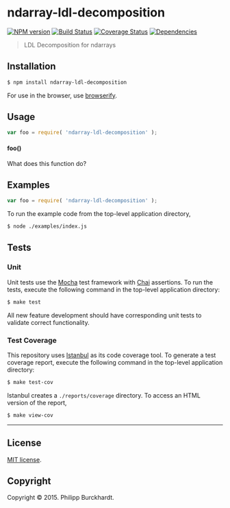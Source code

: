 ndarray-ldl-decomposition
===
[![NPM version][npm-image]][npm-url] [![Build Status][travis-image]][travis-url] [![Coverage Status][coveralls-image]][coveralls-url] [![Dependencies][dependencies-image]][dependencies-url]

> LDL Decomposition for ndarrays


## Installation

``` bash
$ npm install ndarray-ldl-decomposition
```

For use in the browser, use [browserify](https://github.com/substack/node-browserify).


## Usage

``` javascript
var foo = require( 'ndarray-ldl-decomposition' );
```

#### foo()

What does this function do?


## Examples

``` javascript
var foo = require( 'ndarray-ldl-decomposition' );
```

To run the example code from the top-level application directory,

``` bash
$ node ./examples/index.js
```


## Tests

### Unit

Unit tests use the [Mocha](http://mochajs.org/) test framework with [Chai](http://chaijs.com) assertions. To run the tests, execute the following command in the top-level application directory:

``` bash
$ make test
```

All new feature development should have corresponding unit tests to validate correct functionality.


### Test Coverage

This repository uses [Istanbul](https://github.com/gotwarlost/istanbul) as its code coverage tool. To generate a test coverage report, execute the following command in the top-level application directory:

``` bash
$ make test-cov
```

Istanbul creates a `./reports/coverage` directory. To access an HTML version of the report,

``` bash
$ make view-cov
```


---
## License

[MIT license](http://opensource.org/licenses/MIT). 


## Copyright

Copyright &copy; 2015. Philipp Burckhardt.


[npm-image]: http://img.shields.io/npm/v/ndarray-ldl-decomposition.svg
[npm-url]: https://npmjs.org/package/ndarray-ldl-decomposition

[travis-image]: http://img.shields.io/travis/https://github.com/scijs/ndarray-ldl-decomposition.git/master.svg
[travis-url]: https://travis-ci.org/https://github.com/scijs/ndarray-ldl-decomposition.git

[coveralls-image]: https://img.shields.io/coveralls/https://github.com/scijs/ndarray-ldl-decomposition.git/master.svg
[coveralls-url]: https://coveralls.io/r/https://github.com/scijs/ndarray-ldl-decomposition.git?branch=master

[dependencies-image]: http://img.shields.io/david/https://github.com/scijs/ndarray-ldl-decomposition.git.svg
[dependencies-url]: https://david-dm.org/https://github.com/scijs/ndarray-ldl-decomposition.git

[dev-dependencies-image]: http://img.shields.io/david/dev/https://github.com/scijs/ndarray-ldl-decomposition.git.svg
[dev-dependencies-url]: https://david-dm.org/dev/https://github.com/scijs/ndarray-ldl-decomposition.git

[github-issues-image]: http://img.shields.io/github/issues/https://github.com/scijs/ndarray-ldl-decomposition.git.svg
[github-issues-url]: https://github.com/https://github.com/scijs/ndarray-ldl-decomposition.git/issues
